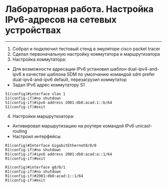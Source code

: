 # Лабораторная работа. Настройка IPv6-адресов на сетевых устройствах 
_ _ _

1. Собрал и подключил тестовый стенд в эмуляторе cisco packet tracer
2. Сделал первоначальную настройку коммутатора и маршрутизатора
3. Настройка коммутатора:
- Для возможности адресации IPv6 установил шаблон dual-ipv4-and-ipv6 в качестве шаблона SDM по умолчанию командой sdm prefer dual-ipv4-and-ipv6 default, перезагрузил коммутатор
- Задал IPv6 адрес коммутатору S1
```
S1(config)#interface vlan 1
S1(config-if)#no shutdown
S1(config-if)#ipv6 address 2001:db8:acad:1::b/64
S1(config-if)#exit
```
4. Настройки маршрутизатора:
- Активировал маршрутизацию на роутере командой IPv6 unicast-routing
- Настроил интерфейсы
```
R1(config)#Interface GigabitEthernet0/0/0
R1(config-if)#no shutdown
R1(config-if)#ipv6 address 2001:db8:acad:a::1/64
R1(config-if)#exit
```
```
R1(config)#interface g0/0/1
R1(config-if)#no shutdown
R1(config-if)#2001:db8:acad:1::1/64
R1(config-if)#exit
```